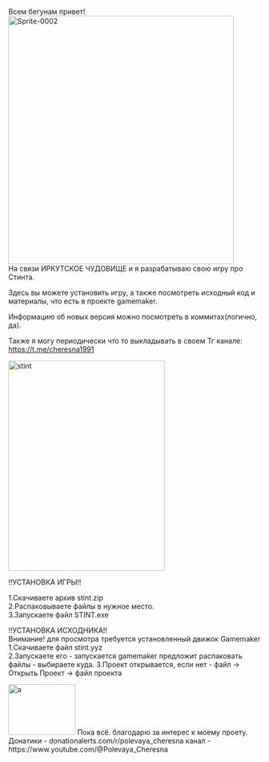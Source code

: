 Всем бегунам привет!  
<img width="450" height="495" alt="Sprite-0002" src="https://github.com/user-attachments/assets/8c1f3bb2-bbb6-4db8-8184-69dca743a015" />  
На связи ИРКУТСКОЕ ЧУДОВИЩЕ и я разрабатываю свою игру про Стинта.  

Здесь вы можете установить игру, а также посмотреть исходный код и материалы, что есть в проекте gamemaker.  

Информацию об новых версия можно посмотреть в коммитах(логично, да).  

Также я могу периодически что то выкладывать в своем Тг канале: https://t.me/cheresna1991  

<img width="312" height="419" alt="stint" src="https://github.com/user-attachments/assets/94a1e58d-0694-4118-9d73-d87c282f438e" /> 

!!УСТАНОВКА ИГРЫ!!    


1.Скачиваете архив stint.zip  
2.Распаковываете файлы в нужное место.  
3.Запускаете файл STINT.exe  


!!УСТАНОВКА ИСХОДНИКА!!  
Внимание! для просмотра требуется установленный движок Gamemaker 
1.Скачиваете файл stint.yyz  
2.Запускаете его - запускается gamemaker предложит распаковать файлы - выбираете куда.
3.Проект открывается, если нет - файл -> Открыть Проект -> файл проекта  

<img width="134" height="101" alt="a" src="https://github.com/user-attachments/assets/37284939-c01d-4369-acc6-98bdd8c26a81" />  
Пока всё.
благодарю за интерес к моему проету.  
Донатики - donationalerts.com/r/polevaya_cheresna  
канал - https://www.youtube.com/@Polevaya_Cheresna  

